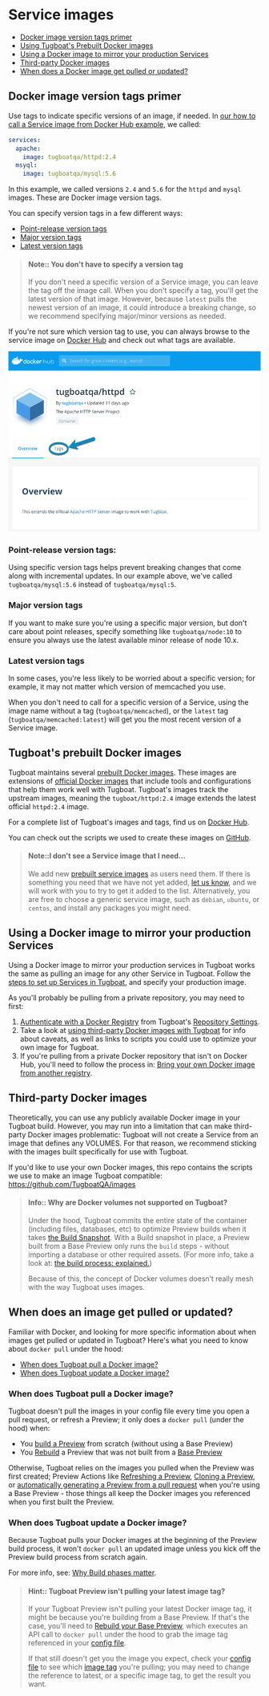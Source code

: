 # Service images

- [Docker image version tags primer](#docker-image-version-tags-primer)
- [Using Tugboat's Prebuilt Docker images](#tugboats-prebuilt-docker-images)
- [Using a Docker image to mirror your production Services](#using-a-docker-image-to-mirror-your-production-services)
- [Third-party Docker images](#third-party-docker-images)
- [When does a Docker image get pulled or updated?](#when-does-an-image-get-pulled-or-updated)

## Docker image version tags primer

Use tags to indicate specific versions of an image, if needed. In
[our how to call a Service image from Docker Hub example](../how-to-set-up-services/index.md#how-to-call-a-service-image-from-docker-hub),
we called:

```yaml
services:
  apache:
    image: tugboatqa/httpd:2.4
  msyql:
    image: tugboatqa/mysql:5.6
```

In this example, we called versions `2.4` and `5.6` for the `httpd` and `mysql`
images. These are Docker image version tags.

You can specify version tags in a few different ways:

- [Point-release version tags](#point-release-version-tags)
- [Major version tags](#major-version-tags)
- [Latest version tags](#latest-version-tags)

> #### Note:: You don't have to specify a version tag
>
> If you don't need a specific version of a Service image, you can leave the tag
> off the image call. When you don't specify a tag, you'll get the latest
> version of that image. However, because `latest` pulls the newest version of
> an image, it could introduce a breaking change, so we recommend specifying
> major/minor versions as needed.

If you're not sure which version tag to use, you can always browse to the
service image on [Docker Hub](https://hub.docker.com/) and check out what tags
are available.

![Browse image tags on Docker Hub](../../_images/browse-tags-on-docker-hub.png)

### Point-release version tags:

Using specific version tags helps prevent breaking changes that come along with
incremental updates. In our example above, we've called `tugboatqa/mysql:5.6`
instead of `tugboatqa/mysql:5`.

### Major version tags

If you want to make sure you're using a specific major version, but don't care
about point releases, specify something like `tugboatqa/node:10` to ensure you
always use the latest available minor release of node 10.x.

### Latest version tags

In some cases, you're less likely to be worried about a specific version; for
example, it may not matter which version of memcached you use.

When you don't need to call for a specific version of a Service, using the image
name without a tag (`tugboatqa/memcached`), or the `latest` tag
(`tugboatqa/memcached:latest`) will get you the most recent version of a Service
image.

## Tugboat's prebuilt Docker images

Tugboat maintains several
[prebuilt Docker images](../reference-tugboat-images/index.md). These images are
extensions of
[official Docker images](https://docs.docker.com/docker-hub/official_repos/)
that include tools and configurations that help them work well with Tugboat.
Tugboat's images track the upstream images, meaning the `tugboat/httpd:2.4`
image extends the latest official `httpd:2.4` image.

For a complete list of Tugboat's images and tags, find us on
[Docker Hub](https://hub.docker.com/u/tugboatqa/).

You can check out the scripts we used to create these images on
[GitHub](https://github.com/TugboatQA/images).

> #### Note::I don't see a Service image that I need...
>
> We add new [prebuilt service images](../reference-tugboat-images/index.md) as
> users need them. If there is something you need that we have not yet added,
> [let us know](https://tugboat.qa/support), and we will work with you to try to
> get it added to the list. Alternatively, you are free to choose a generic
> service image, such as `debian`, `ubuntu`, or `centos`, and install any
> packages you might need.

## Using a Docker image to mirror your production Services

Using a Docker image to mirror your production services in Tugboat works the
same as pulling an image for any other Service in Tugboat. Follow the
[steps to set up Services in Tugboat](../how-to-set-up-services/index.md), and
specify your production image.

As you'll probably be pulling from a private repository, you may need to first:

1. [Authenticate with a Docker Registry](../../setting-up-tugboat/index.md#authenticate-with-a-docker-registry)
   from Tugboat's
   [Repository Settings](../../setting-up-tugboat/index.md#change-repository-settings).
2. Take a look at
   [using third-party Docker images with Tugboat](#third-party-docker-images)
   for info about caveats, as well as links to scripts you could use to optimize
   your own image for Tugboat.
3. If you're pulling from a private Docker repository that isn't on Docker Hub,
   you'll need to follow the process in:
   [Bring your own Docker image from another registry](../how-to-set-up-services/index.md#how-to-use-a-docker-image-from-another-registry).

## Third-party Docker images

Theoretically, you can use any publicly available Docker image in your Tugboat
build. However, you may run into a limitation that can make third-party Docker
images problematic: Tugboat will not create a Service from an image that defines
any VOLUMES. For that reason, we recommend sticking with the images built
specifically for use with Tugboat.

If you'd like to use your own Docker images, this repo contains the scripts we
use to make an image Tugboat compatible: <https://github.com/TugboatQA/images>

> #### Info:: Why are Docker volumes not supported on Tugboat?
>
> Under the hood, Tugboat commits the entire state of the container (including
> files, databases, etc) to optimize Preview builds when it takes
> [the Build Snapshot](../../building-a-preview/how-previews-work/index.md#the-build-snapshot).
> With a Build snapshot in place, a Preview built from a Base Preview only runs
> the `build` steps - without importing a database or other required assets.
> (For more info, take a look at:
> [the build process: explained.](../../building-a-preview/how-previews-work/index.md#the-build-process-explained))
>
> Because of this, the concept of Docker volumes doesn’t really mesh with the
> way Tugboat uses images.

## When does an image get pulled or updated?

Familiar with Docker, and looking for more specific information about when
images get pulled or updated in Tugboat? Here's what you need to know about
`docker pull` under the hood:

- [When does Tugboat pull a Docker image?](#when-does-tugboat-pull-a-docker-image)
- [When does Tugboat update a Docker image?](#when-does-tugboat-update-a-docker-image)

### When does Tugboat pull a Docker image?

Tugboat doesn't pull the images in your config file every time you open a pull
request, or refresh a Preview; it only does a `docker pull` (under the hood)
when:

- You
  [build a Preview](../../building-a-preview/administer-previews/index.md#build-previews)
  from scratch (without using a Base Preview)
- You
  [Rebuild](../../building-a-preview/administer-previews/index.md#rebuild-previews)
  a Preview that was not built from a
  [Base Preview](../../building-a-preview/work-with-base-previews/index.md#change-a-base-preview)

Otherwise, Tugboat relies on the images you pulled when the Preview was first
created; Preview Actions like
[Refreshing a Preview](../../building-a-preview/administer-previews/index.md#refresh-previews),
[Cloning a Preview](../../building-a-preview/administer-previews/index.md#duplicate-a-preview),
or
[automatically generating a Preview from a pull request](../../building-a-preview/automate-previews/index.md#auto-generate-previews)
when you're using a Base Preview - those things all keep the Docker images you
referenced when you first built the Preview.

### When does Tugboat update a Docker image?

Because Tugboat pulls your Docker images at the beginning of the Preview build
process, it won't `docker pull` an updated image unless you kick off the Preview
build process from scratch again.

For more info, see:
[Why Build phases matter](../../building-a-preview/how-previews-work/index.md#why-build-phases-matter).

> #### Hint:: Tugboat Preview isn't pulling your latest image tag?
>
> If your Tugboat Preview isn't pulling your latest Docker image tag, it might
> be because you're building from a Base Preview. If that's the case, you'll
> need to
> [Rebuild your Base Preview](../../building-a-preview/work-with-base-previews/index.md#change-a-base-preview),
> which executes an API call to `docker pull` under the hood to grab the image
> tag referenced in your
> [config file](../../setting-up-tugboat/index.md#create-a-tugboat-config-file).
>
> If that still doesn't get you the image you expect, check your
> [config file](../../setting-up-tugboat/index.md#create-a-tugboat-config-file)
> to see which [image tag](#docker-image-version-tags-primer) you're pulling;
> you may need to change the reference to latest, or a specific image tag, to
> get the result you want.
